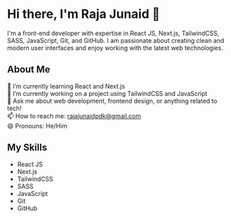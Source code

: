 # Hi there, I'm Raja Junaid 👋
I'm a front-end developer with expertise in React JS, Next.js, TailwindCSS, SASS, JavaScript, Git, and GitHub. I am passionate about creating clean and modern user interfaces and enjoy working with the latest web technologies.

## About Me
🌱 I’m currently learning React and Next.js <br> 
🔭 I’m currently working on a project using TailwindCSS and JavaScript <br>
💬 Ask me about web development, frontend design, or anything related to tech! <br>
📫 How to reach me: rajajunaidpdk@gmail.com <br>
😄 Pronouns: He/Him

## My Skills
* React JS
* Next.js
* TailwindCSS
* SASS
* JavaScript
* Git
* GitHub
